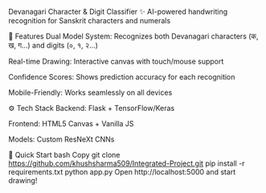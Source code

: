 Devanagari Character & Digit Classifier
✨ AI-powered handwriting recognition for Sanskrit characters and numerals


🚀 Features
Dual Model System: Recognizes both Devanagari characters (क, ख, ग...) and digits (०, १, २...)

Real-time Drawing: Interactive canvas with touch/mouse support

Confidence Scores: Shows prediction accuracy for each recognition

Mobile-Friendly: Works seamlessly on all devices

⚙️ Tech Stack
Backend: Flask + TensorFlow/Keras

Frontend: HTML5 Canvas + Vanilla JS

Models: Custom ResNeXt CNNs

🎯 Quick Start
bash
Copy
git clone https://github.com/khushsharma509/Integrated-Project.git
pip install -r requirements.txt
python app.py
Open http://localhost:5000 and start drawing!
